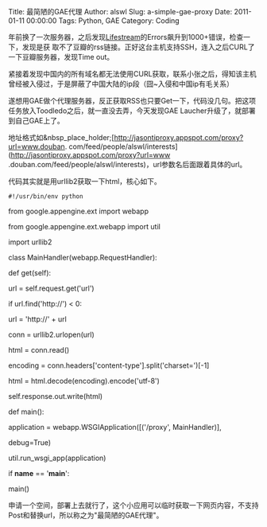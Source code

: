 Title: 最简陋的GAE代理
Author: alswl
Slug: a-simple-gae-proxy
Date: 2011-01-11 00:00:00
Tags: Python, GAE
Category: Coding

年前换了一次服务器，之后发现[Lifestream](http://log4d.com/stream)的Errors飙升到1000+错误，检查一下，发现是获
取不了豆瓣的rss链接。正好这台主机支持SSH，连入之后CURL了一下豆瓣服务器，发现Time out。

紧接着发现中国内的所有域名都无法使用CURL获取，联系小张之后，得知该主机曾经被入侵过，于是屏蔽了中国大陆的ip段（囧~入侵和中国ip有毛关系）

遂想用GAE做个代理服务器，反正获取RSS也只要Get一下，代码没几句。把这项任务放入Toodledo之后，就一直没去弄，今天发现GAE
Laucher升级了，就部署到自己GAE上了。

地址格式如&nbsp_place_holder;[http://jasontiproxy.appspot.com/proxy?url=www.douban.
com/feed/people/alswl/interests](http://jasontiproxy.appspot.com/proxy?url=www
.douban.com/feed/people/alswl/interests)，url参数名后面跟着具体的url。

代码其实就是用urllib2获取一下html，核心如下。

    
    #!/usr/bin/env python

from google.appengine.ext import webapp

from google.appengine.ext.webapp import util

import urllib2

class MainHandler(webapp.RequestHandler):

def get(self):

url = self.request.get('url')

if url.find('http://') < 0:

url = 'http://' + url

conn = urllib2.urlopen(url)

html = conn.read()

encoding = conn.headers['content-type'].split('charset=')[-1]

html = html.decode(encoding).encode('utf-8')

self.response.out.write(html)

def main():

application = webapp.WSGIApplication([('/proxy', MainHandler)],

debug=True)

util.run_wsgi_app(application)

if __name__ == '__main__':

main()

申请一个空间，部署上去就行了，这个小应用可以临时获取一下网页内容，不支持Post和替换url，所以称之为"最简陋的GAE代理"。

